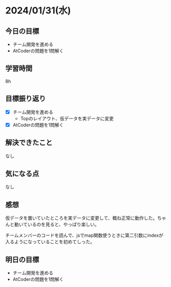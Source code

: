 # 2024/01/31(水)

## 今日の目標
* チーム開発を進める
* AtCoderの問題を1問解く

## 学習時間
8h

## 目標振り返り
* [x] チーム開発を進める
  * Topのレイアウト、仮データを実データに変更
* [x] AtCoderの問題を1問解く

## 解決できたこと
なし

## 気になる点
なし

## 感想
仮データを置いていたところを実データに変更して、概ね正常に動作した。ちゃんと動いているのを見ると、やっぱり楽しい。

チームメンバーのコードを読んで、jsでmap関数使うときに第二引数にindexが入るようになっていることを初めてしった。

## 明日の目標
* チーム開発を進める
* AtCoderの問題を1問解く

